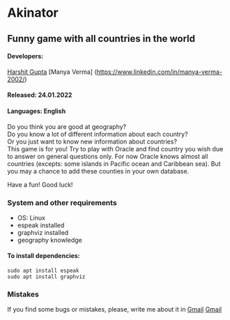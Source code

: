 # Akinator

## Funny game with all countries in the world

#### Developers: 
[Harshit Gupta](https://www.linkedin.com/in/harshitgupta-hmr/) [Manya Verma] (https://www.linkedin.com/in/manya-verma-2002/)
#### Released:  24.01.2022
#### Languages: English

Do you think you are good at geography?  
Do you know a lot of different information about each country?  
Or you just want to know new information about countries?  
This game is for you! Try to play with Oracle and find country you wish due to answer on
general questions only. For now Oracle knows almost all countries
(excepts: some islands in Pacific ocean and Caribbean sea).
But you may a chance to add these counties in your own database.

Have a fun! Good luck!

### System and other requirements
* OS: Linux  
* espeak installed
* graphviz installed
* geography knowledge

#### To install dependencies:
    sudo apt install espeak
    sudo apt install graphviz

### Mistakes
If you find some bugs or mistakes, please, write me about it in 
[Gmail](mailto:harshitguptaa2202@gmail.com)
[Gmail](mailto:vermamanya098@gmail.com)
